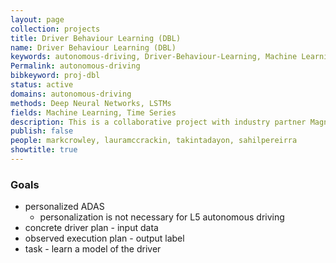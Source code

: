 ```yaml
---
layout: page
collection: projects
title: Driver Behaviour Learning (DBL)
name: Driver Behaviour Learning (DBL)
keywords: autonomous-driving, Driver-Behaviour-Learning, Machine Learning, Vision, Control
Permalink: autonomous-driving
bibkeyword: proj-dbl
status: active
domains: autonomous-driving
methods: Deep Neural Networks, LSTMs
fields: Machine Learning, Time Series
description: This is a collaborative project with industry partner Magna International to collect real world data about human driving behaviour in order to enable training of accurate predictive models of human driving for modern ADAS.
publish: false
people: markcrowley, lauramccrackin, takintadayon, sahilpereirra
showtitle: true
---
```


### Goals

- personalized ADAS
    - personalization is not necessary for L5 autonomous driving
- concrete driver plan - input data
- observed execution plan - output label
- task - learn a model of the driver

